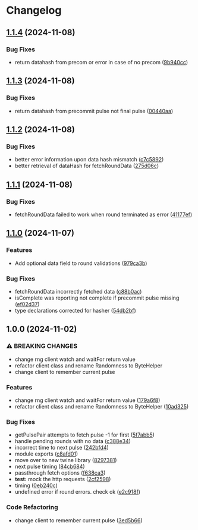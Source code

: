 # Changelog

## [1.1.4](https://github.com/buff-beacon-project/curby-js-client/compare/v1.1.3...v1.1.4) (2024-11-08)


### Bug Fixes

* return datahash from precom or error in case of no precom ([9b940cc](https://github.com/buff-beacon-project/curby-js-client/commit/9b940ccfcf402e8e8b36fb547d7e8e7891ecfa56))

## [1.1.3](https://github.com/buff-beacon-project/curby-js-client/compare/v1.1.2...v1.1.3) (2024-11-08)


### Bug Fixes

* return datahash from precommit pulse not final pulse ([00440aa](https://github.com/buff-beacon-project/curby-js-client/commit/00440aa15d5799fcf265f843bc7d02cec1c34880))

## [1.1.2](https://github.com/buff-beacon-project/curby-js-client/compare/v1.1.1...v1.1.2) (2024-11-08)


### Bug Fixes

* better error information upon data hash mismatch ([c7c5892](https://github.com/buff-beacon-project/curby-js-client/commit/c7c5892ff405f68b178d23141b43f977b4f13825))
* better retrieval of dataHash for fetchRoundData ([275d06c](https://github.com/buff-beacon-project/curby-js-client/commit/275d06c6ebff3485022bcf7bea287b8acb69f17b))

## [1.1.1](https://github.com/buff-beacon-project/curby-js-client/compare/v1.1.0...v1.1.1) (2024-11-08)


### Bug Fixes

* fetchRoundData failed to work when round terminated as error ([41177ef](https://github.com/buff-beacon-project/curby-js-client/commit/41177efb953075655067b908d7e95d8e42ce41cb))

## [1.1.0](https://github.com/buff-beacon-project/curby-js-client/compare/v1.0.0...v1.1.0) (2024-11-07)


### Features

* Add optional data field to round validations ([979ca3b](https://github.com/buff-beacon-project/curby-js-client/commit/979ca3b27988c715e9f0f0325b7bfff97262fdf1))


### Bug Fixes

* fetchRoundData incorrectly fetched data ([c88b0ac](https://github.com/buff-beacon-project/curby-js-client/commit/c88b0ac41fbe846eca3754fc1c536c37f9a9da61))
* isComplete was reporting not complete if precommit pulse missing ([ef02d37](https://github.com/buff-beacon-project/curby-js-client/commit/ef02d375d38b83cf16bf02afe434d760dd58bc94))
* type declarations corrected for hasher ([54db2bf](https://github.com/buff-beacon-project/curby-js-client/commit/54db2bfee312db8b956a31c60744d9382b2f0f16))

## 1.0.0 (2024-11-02)


### ⚠ BREAKING CHANGES

* change rng client watch and waitFor return value
* refactor client class and rename Randomness to ByteHelper
* change client to remember current pulse

### Features

* change rng client watch and waitFor return value ([179a6f8](https://github.com/buff-beacon-project/curby-js-client/commit/179a6f814788f0ada8e6bb5b0649566a76d5997b))
* refactor client class and rename Randomness to ByteHelper ([10ad325](https://github.com/buff-beacon-project/curby-js-client/commit/10ad325de21eb537e4a2b1c1dca3513d394293b3))


### Bug Fixes

* getPulsePair attempts to fetch pulse -1 for first ([5f7abb5](https://github.com/buff-beacon-project/curby-js-client/commit/5f7abb5e034010c015a2d89ab8678bdd462381f5))
* handle pending rounds with no data ([c388e34](https://github.com/buff-beacon-project/curby-js-client/commit/c388e34153eb889868e0e446fc633fa89d281995))
* incorrect time to next pulse ([242bfd4](https://github.com/buff-beacon-project/curby-js-client/commit/242bfd4b7c47eaea96603cfd2dd5318253accdbf))
* module exports ([c8afd01](https://github.com/buff-beacon-project/curby-js-client/commit/c8afd011972b47b77ce595338a8fd468f735257e))
* move over to new twine library ([8297381](https://github.com/buff-beacon-project/curby-js-client/commit/82973818f9500382cfb57dd8b9491dba0ceb5685))
* next pulse timing ([84cb684](https://github.com/buff-beacon-project/curby-js-client/commit/84cb6849adc5a2e9d975362db221f15058877438))
* passthrough fetch options ([f638ca3](https://github.com/buff-beacon-project/curby-js-client/commit/f638ca385cc4e8ec936de086e8345c3353409038))
* **test:** mock the http requests ([2cf2598](https://github.com/buff-beacon-project/curby-js-client/commit/2cf2598789e56a20c1157005712545c12cb67e85))
* timing ([0eb240c](https://github.com/buff-beacon-project/curby-js-client/commit/0eb240cd65e1a87bd370ab61dcdd443522d1cbf0))
* undefined error if round errors. check ok ([e2c918f](https://github.com/buff-beacon-project/curby-js-client/commit/e2c918f923e214ffac3f3cd1b1733e9ef65cb985))


### Code Refactoring

* change client to remember current pulse ([3ed5b66](https://github.com/buff-beacon-project/curby-js-client/commit/3ed5b66e7507ec5e3b1cb4ab3c1f0cdfb07f704c))
